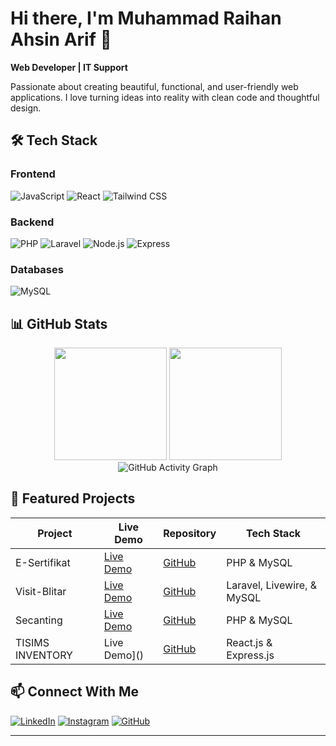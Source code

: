 # Hi there, I'm Muhammad Raihan Ahsin Arif 👋

**Web Developer | IT Support**

Passionate about creating beautiful, functional, and user-friendly web applications. I love turning ideas into reality with clean code and thoughtful design.

## 🛠 Tech Stack

### Frontend
![JavaScript](https://img.shields.io/badge/-JavaScript-F7DF1E?style=for-the-badge&logo=javascript&logoColor=black)
![React](https://img.shields.io/badge/-React-61DAFB?style=for-the-badge&logo=react&logoColor=black)
![Tailwind CSS](https://img.shields.io/badge/-Tailwind_CSS-06B6D4?style=for-the-badge&logo=tailwind-css&logoColor=white)

### Backend
![PHP](https://img.shields.io/badge/-PHP-777BB4?style=for-the-badge&logo=php&logoColor=white)
![Laravel](https://img.shields.io/badge/-Laravel-FF2D20?style=for-the-badge&logo=laravel&logoColor=white)
![Node.js](https://img.shields.io/badge/-Node.js-339933?style=for-the-badge&logo=node.js&logoColor=white)
![Express](https://img.shields.io/badge/-Express-000000?style=for-the-badge&logo=express&logoColor=white)

### Databases
![MySQL](https://img.shields.io/badge/-MySQL-4479A1?style=for-the-badge&logo=mysql&logoColor=white)

## 📊 GitHub Stats

<div align="center">
  <img height="180em" src="https://github-readme-stats.vercel.app/api?username=raihann-a&show_icons=true&theme=dark&hide_border=true&include_all_commits=true&count_private=true"/>
  <img height="180em" src="https://github-readme-stats.vercel.app/api/top-langs/?username=raihann-a&layout=compact&theme=dark&hide_border=true"/>
</div>

<div align="center">
  <img src="https://github-readme-activity-graph.vercel.app/graph?username=raihann-a&theme=github-dark&hide_border=true&area=true" alt="GitHub Activity Graph"/>
</div>


## 🚀 Featured Projects

| Project | Live Demo | Repository | Tech Stack |
|---------|-----------|------------|------------|
| E-Sertifikat | [Live Demo](e-sertifikat.kedirikab.go.id) | [GitHub](https://github.com/raihann-a/e-sertifikat) | PHP & MySQL |
| Visit-Blitar | [Live Demo](https://visit-blitar.my.id/) | [GitHub](https://github.com/raihann-a/visit-blitar) | Laravel, Livewire, & MySQL |
| Secanting | [Live Demo]() | [GitHub](https://github.com/raihann-a/SECANTING) | PHP & MySQL |
| TISIMS INVENTORY | Live Demo]() | [GitHub](https://github.com/raihann-a/tisims-inventory) | React.js & Express.js |

## 📫 Connect With Me

[![LinkedIn](https://img.shields.io/badge/LinkedIn-0A66C2?style=for-the-badge&logo=linkedin&logoColor=white)](www.linkedin.com/in/raihanahsin/)
[![Instagram](https://img.shields.io/badge/Instagram-E4405F?style=for-the-badge&logo=instagram&logoColor=white)](https://www.instagram.com/reii_hnn/)
[![GitHub](https://img.shields.io/badge/GitHub-181717?style=for-the-badge&logo=github&logoColor=white)](https://github.com/raihann-a)

---
